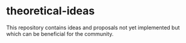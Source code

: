 # theoretical-ideas
This repository contains ideas and proposals not yet implemented but which can be beneficial for the community.
